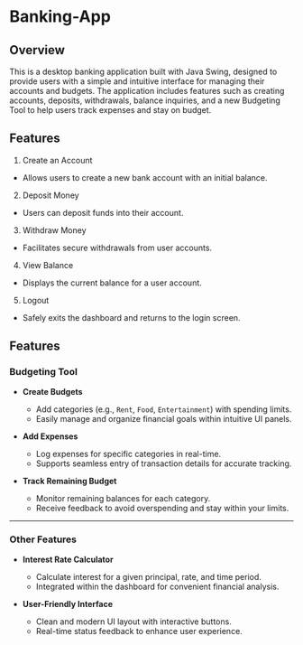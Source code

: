 # Banking-App

## Overview
This is a desktop banking application built with Java Swing, designed to provide users with a simple and intuitive interface for managing their accounts and budgets. The application includes features such as creating accounts, deposits, withdrawals, balance inquiries, and a new Budgeting Tool to help users track expenses and stay on budget.

## Features
1. Create an Account
  - Allows users to create a new bank account with an initial balance.
2. Deposit Money
  - Users can deposit funds into their account.
3. Withdraw Money
  - Facilitates secure withdrawals from user accounts.
4. View Balance
  - Displays the current balance for a user account.
5. Logout
  - Safely exits the dashboard and returns to the login screen.

## Features

### Budgeting Tool

- **Create Budgets**  
  - Add categories (e.g., `Rent`, `Food`, `Entertainment`) with spending limits.  
  - Easily manage and organize financial goals within intuitive UI panels.

- **Add Expenses**  
  - Log expenses for specific categories in real-time.  
  - Supports seamless entry of transaction details for accurate tracking.

- **Track Remaining Budget**  
  - Monitor remaining balances for each category.  
  - Receive feedback to avoid overspending and stay within your limits.

---

### Other Features

- **Interest Rate Calculator**  
  - Calculate interest for a given principal, rate, and time period.  
  - Integrated within the dashboard for convenient financial analysis.

- **User-Friendly Interface**  
  - Clean and modern UI layout with interactive buttons.  
  - Real-time status feedback to enhance user experience.

